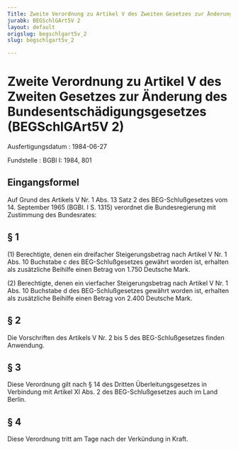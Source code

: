 ```yaml
---
Title: Zweite Verordnung zu Artikel V des Zweiten Gesetzes zur Änderung des Bundesentschädigungsgesetzes
jurabk: BEGSchlGArt5V 2
layout: default
origslug: begschlgart5v_2
slug: begschlgart5v_2

---
```


# Zweite Verordnung zu Artikel V des Zweiten Gesetzes zur Änderung des Bundesentschädigungsgesetzes (BEGSchlGArt5V 2)

Ausfertigungsdatum
:   1984-06-27

Fundstelle
:   BGBl I: 1984, 801

## Eingangsformel

Auf Grund des Artikels V Nr. 1 Abs. 13 Satz 2 des BEG-Schlußgesetzes
vom 14. September 1965 (BGBl. I S. 1315) verordnet die Bundesregierung
mit Zustimmung des Bundesrates:

## § 1

(1) Berechtigte, denen ein dreifacher Steigerungsbetrag nach Artikel V
Nr. 1 Abs. 10 Buchstabe c des BEG-Schlußgesetzes gewährt worden ist,
erhalten als zusätzliche Beihilfe einen Betrag von 1.750 Deutsche
Mark.

(2) Berechtigte, denen ein vierfacher Steigerungsbetrag nach Artikel V
Nr. 1 Abs. 10 Buchstabe d des BEG-Schlußgesetzes gewährt worden ist,
erhalten als zusätzliche Beihilfe einen Betrag von 2.400 Deutsche
Mark.

## § 2

Die Vorschriften des Artikels V Nr. 2 bis 5 des BEG-Schlußgesetzes
finden Anwendung.

## § 3

Diese Verordnung gilt nach § 14 des Dritten Überleitungsgesetzes in
Verbindung mit Artikel XI Abs. 2 des BEG-Schlußgesetzes auch im Land
Berlin.

## § 4

Diese Verordnung tritt am Tage nach der Verkündung in Kraft.

